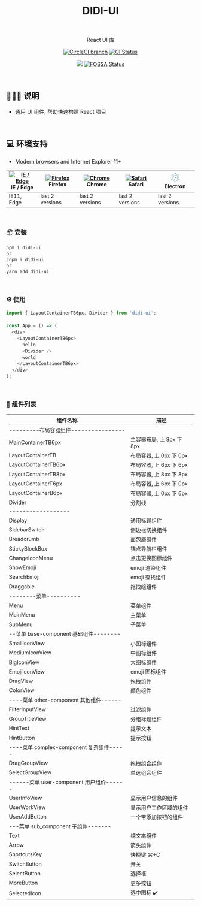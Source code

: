 <br/>
<h1 align="center">DIDI-UI</h1>

<br/>
<div align="center">

React UI 库

[![CircleCI branch](https://img.shields.io/circleci/project/github/ant-design/ant-design/master.svg?style=flat-square)](https://circleci.com/gh/ant-design/ant-design)
[![CI Status](https://github.com/ant-design/ant-design/workflows/test/badge.svg)](https://github.com/ant-design/ant-design/actions?query=workflow%3Atest)

[![](https://flat.badgen.net/npm/v/antd?icon=npm)](https://www.npmjs.com/package/didi-ui)
[![FOSSA Status](https://app.fossa.io/api/projects/git%2Bgithub.com%2Fant-design%2Fant-design.svg?type=shield)](https://app.fossa.io/projects/git%2Bgithub.com%2Fant-design%2Fant-design?ref=badge_shield)

</div>
<br/>

## 👨🏻‍💻 说明

- 通用 UI 组件, 帮助快速构建 React 项目

<br/>

## 💻 环境支持

- Modern browsers and Internet Explorer 11+

| [<img src="https://raw.githubusercontent.com/alrra/browser-logos/master/src/edge/edge_48x48.png" alt="IE / Edge" width="24px" height="24px" />](http://godban.github.io/browsers-support-badges/)<br>IE / Edge | [<img src="https://raw.githubusercontent.com/alrra/browser-logos/master/src/firefox/firefox_48x48.png" alt="Firefox" width="24px" height="24px" />](http://godban.github.io/browsers-support-badges/)<br>Firefox | [<img src="https://raw.githubusercontent.com/alrra/browser-logos/master/src/chrome/chrome_48x48.png" alt="Chrome" width="24px" height="24px" />](http://godban.github.io/browsers-support-badges/)<br>Chrome | [<img src="https://raw.githubusercontent.com/alrra/browser-logos/master/src/safari/safari_48x48.png" alt="Safari" width="24px" height="24px" />](http://godban.github.io/browsers-support-badges/)<br>Safari | [<img src="https://raw.githubusercontent.com/alrra/browser-logos/master/src/electron/electron_48x48.png" alt="Electron" width="24px" height="24px" />](http://godban.github.io/browsers-support-badges/)<br>Electron |
| -------------------------------------------------------------------------------------------------------------------------------------------------------------------------------------------------------------- | ---------------------------------------------------------------------------------------------------------------------------------------------------------------------------------------------------------------- | ------------------------------------------------------------------------------------------------------------------------------------------------------------------------------------------------------------ | ------------------------------------------------------------------------------------------------------------------------------------------------------------------------------------------------------------ | -------------------------------------------------------------------------------------------------------------------------------------------------------------------------------------------------------------------- |
| IE11, Edge                                                                                                                                                                                                     | last 2 versions                                                                                                                                                                                                  | last 2 versions                                                                                                                                                                                              | last 2 versions                                                                                                                                                                                              | last 2 versions                                                                                                                                                                                                      |

<br/>

### 📦 安装

```
npm i didi-ui
or
cnpm i didi-ui
or
yarn add didi-ui
```

<br/>

### ⚙️ 使用

```js
import { LayoutContainerTB6px, Divider } from 'didi-ui';

const App = () => (
  <div>
    <LayoutContainerTB6px>
      hello
      <Divider />
      world
    </LayoutContainerTB6px>
  </div>
);
```

<br/>

### 📁 组件列表

| 组件名称                                 | 描述                      |
| ---------------------------------------- | ------------------------- |
| ---------布局容器组件----------------    |                           |
| MainContainerTB6px                       | 主容器布局, 上 8px 下 8px |
| LayoutContainerTB                        | 布局容器, 上 0px 下 0px   |
| LayoutContainerTB6px                     | 布局容器, 上 6px 下 6px   |
| LayoutContainerTB8px                     | 布局容器, 上 8px 下 8px   |
| LayoutContainerT6px                      | 布局容器, 上 6px 下 0px   |
| LayoutContainerB6px                      | 布局容器, 上 0px 下 6px   |
| Divider                                  | 分割线                    |
| ------------------                       |                           |
| Display                                  | 通用标题组件              |
| SidebarSwitch                            | 侧边栏切换组件            |
| Breadcrumb                               | 面包屑组件                |
| StickyBlockBox                           | 锚点导航栏组件            |
| ChangeIconMenu                           | 点击更换图标组件          |
| ShowEmoji                                | emoji 渲染组件            |
| SearchEmoji                              | emoji 查找组件            |
| Draggable                                | 拖拽组组件                |
| --------菜单----------                   |                           |
| Menu                                     | 菜单组件                  |
| MainMenu                                 | 主菜单                    |
| SubMenu                                  | 子菜单                    |
| --菜单 base-component 基础组件--------   |                           |
| SmallIconView                            | 小图标组件                |
| MediumIconView                           | 中图标组件                |
| BigIconView                              | 大图标组件                |
| EmojiIconView                            | emoji 图标组件            |
| DragView                                 | 拖拽组件                  |
| ColorView                                | 颜色组件                  |
| ----菜单 other-component 其他组件------  |                           |
| FilterInputView                          | 过滤组件                  |
| GroupTitleView                           | 分组标题组件              |
| HintText                                 | 提示文本                  |
| HintButton                               | 提示按钮                  |
| ----菜单 complex-component 复杂组件----- |                           |
| DragGroupView                            | 拖拽组合组件              |
| SelectGroupView                          | 单选组合组件              |
| ------菜单 user-component 用户组价------ |                           |
| UserInfoView                             | 显示用户信息的组件        |
| UserWorkView                             | 显示用户工作区域的组件    |
| UserAddButton                            | 一个带添加按钮的组件      |
| ---菜单 sub_component 子组件-------      |                           |
| Text                                     | 纯文本组件                |
| Arrow                                    | 箭头组件                  |
| ShortcutsKey                             | 快捷键 ⌘+C                |
| SwitchButton                             | 开关                      |
| SelectButton                             | 选择框                    |
| MoreButton                               | 更多按钮                  |
| SelectedIcon                             | 选中图标 ✔️               |

<br/>
